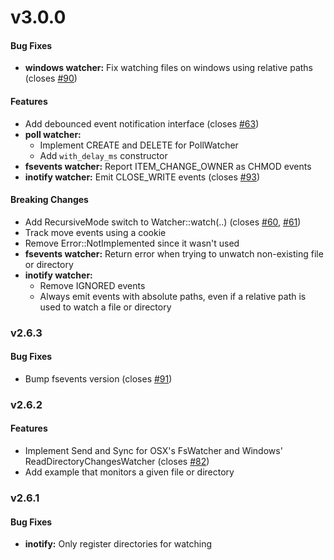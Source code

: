 # v3.0.0


#### Bug Fixes

* **windows watcher:** Fix watching files on windows using relative paths (closes [#90](https://github.com/passcod/rsnotify/issues/90))


#### Features

* Add debounced event notification interface (closes [#63](https://github.com/passcod/rsnotify/issues/63))
* **poll watcher:**
  * Implement CREATE and DELETE for PollWatcher
  * Add `with_delay_ms` constructor
* **fsevents watcher:** Report ITEM_CHANGE_OWNER as CHMOD events
* **inotify watcher:** Emit CLOSE_WRITE events (closes [#93](https://github.com/passcod/rsnotify/pull/93))


#### Breaking Changes

* Add RecursiveMode switch to Watcher::watch(..) (closes [#60](https://github.com/passcod/rsnotify/issues/60), [#61](https://github.com/passcod/rsnotify/issues/61))
* Track move events using a cookie
* Remove Error::NotImplemented since it wasn't used
* **fsevents watcher:** Return error when trying to unwatch non-existing file or directory
* **inotify watcher:**
  * Remove IGNORED events
  * Always emit events with absolute paths, even if a relative path is used to watch a file or directory


### v2.6.3


#### Bug Fixes

* Bump fsevents version (closes [#91](https://github.com/passcod/rsnotify/pull/91))


### v2.6.2


#### Features

* Implement Send and Sync for OSX's FsWatcher and Windows' ReadDirectoryChangesWatcher (closes [#82](https://github.com/passcod/rsnotify/issues/82))
* Add example that monitors a given file or directory


### v2.6.1


#### Bug Fixes

* **inotify:** Only register directories for watching
